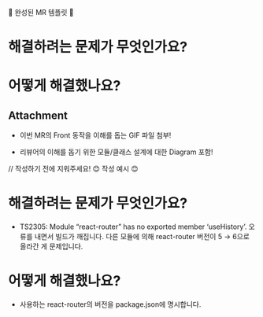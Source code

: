 🚀 완성된 MR 템플릿 🚀

# 해결하려는 문제가 무엇인가요?

# 어떻게 해결했나요?

## Attachment

* 이번 MR의 Front 동작을 이해를 돕는 GIF 파일 첨부!

* 리뷰어의 이해를 돕기 위한 모듈/클래스 설계에 대한 Diagram 포함!

 

// 작성하기 전에 지워주세요!
😊 작성 예시 😊
# 해결하려는 문제가 무엇인가요?

* TS2305: Module “react-router” has no exported member ‘useHistory’. 오류를 내면서 빌드가 깨집니다. 다른 모듈에 의해 react-router 버전이 5 → 6으로 올라간 게 문제입니다.

# 어떻게 해결했나요?

* 사용하는 react-router의 버전을 package.json에 명시합니다.
 
